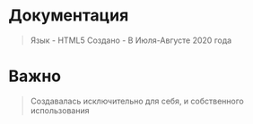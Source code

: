 # Документация
>Язык - HTML5
>Создано - В Июля-Августе 2020 года
# Важно
>Создавалась исключительно для себя, и собственного использования
